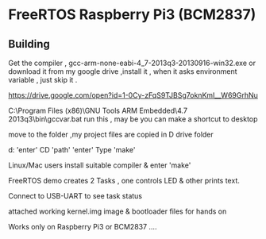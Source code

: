 # FreeRTOS Raspberry Pi3  (BCM2837)

## Building

Get the compiler ,  gcc-arm-none-eabi-4_7-2013q3-20130916-win32.exe 
or download it from my google drive ,install it , when it asks environment variable , just skip it .

https://drive.google.com/open?id=1-0Cy-zFqS9TJBSg7oknKmI__W69GrhNu


C:\Program Files (x86)\GNU Tools ARM Embedded\4.7 2013q3\bin\gccvar.bat   run this , may be you can make a shortcut to desktop

move to the folder  ,my project files are copied in  D drive folder 

d:   'enter'
CD 'path'   'enter'
Type 'make' 


Linux/Mac users install suitable compiler & enter 'make'

FreeRTOS demo creates 2 Tasks , one controls  LED & other prints text. 

Connect to USB-UART to see task status 

attached working kernel.img image & bootloader files for hands on

Works only on Raspberry Pi3 or BCM2837 ....   
